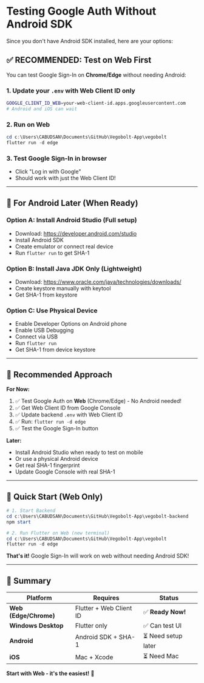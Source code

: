 # Testing Google Auth Without Android SDK

Since you don't have Android SDK installed, here are your options:

## ✅ **RECOMMENDED: Test on Web First**

You can test Google Sign-In on **Chrome/Edge** without needing Android:

### 1. Update your `.env` with Web Client ID only
```bash
GOOGLE_CLIENT_ID_WEB=your-web-client-id.apps.googleusercontent.com
# Android and iOS can wait
```

### 2. Run on Web
```powershell
cd c:\Users\CABUDSAN\Documents\GitHub\Vegobolt-App\vegobolt
flutter run -d edge
```

### 3. Test Google Sign-In in browser
- Click "Log in with Google"
- Should work with just the Web Client ID!

---

## 🤖 **For Android Later (When Ready)**

### Option A: Install Android Studio (Full setup)
- Download: https://developer.android.com/studio
- Install Android SDK
- Create emulator or connect real device
- Run `flutter run` to get SHA-1

### Option B: Install Java JDK Only (Lightweight)
- Download: https://www.oracle.com/java/technologies/downloads/
- Create keystore manually with keytool
- Get SHA-1 from keystore

### Option C: Use Physical Device
- Enable Developer Options on Android phone
- Enable USB Debugging
- Connect via USB
- Run `flutter run`
- Get SHA-1 from device keystore

---

## 🎯 **Recommended Approach**

**For Now:**
1. ✅ Test Google Auth on **Web** (Chrome/Edge) - No Android needed!
2. ✅ Get Web Client ID from Google Console
3. ✅ Update backend `.env` with Web Client ID
4. ✅ Run: `flutter run -d edge`
5. ✅ Test the Google Sign-In button

**Later:**
- Install Android Studio when ready to test on mobile
- Or use a physical Android device
- Get real SHA-1 fingerprint
- Update Google Console with real SHA-1

---

## 🚀 **Quick Start (Web Only)**

```powershell
# 1. Start Backend
cd c:\Users\CABUDSAN\Documents\GitHub\Vegobolt-App\vegobolt-backend
npm start

# 2. Run Flutter on Web (new terminal)
cd c:\Users\CABUDSAN\Documents\GitHub\Vegobolt-App\vegobolt
flutter run -d edge
```

**That's it!** Google Sign-In will work on web without needing Android SDK!

---

## 📝 **Summary**

| Platform | Requires | Status |
|----------|----------|--------|
| **Web (Edge/Chrome)** | Flutter + Web Client ID | ✅ **Ready Now!** |
| **Windows Desktop** | Flutter only | ✅ Can test UI |
| **Android** | Android SDK + SHA-1 | ⏳ Need setup later |
| **iOS** | Mac + Xcode | ⏳ Need Mac |

**Start with Web - it's the easiest!** 🎉
